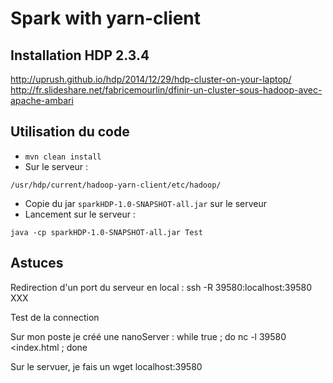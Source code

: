 # Spark with yarn-client

## Installation HDP 2.3.4

http://uprush.github.io/hdp/2014/12/29/hdp-cluster-on-your-laptop/
http://fr.slideshare.net/fabricemourlin/dfinir-un-cluster-sous-hadoop-avec-apache-ambari



## Utilisation du code

* ```mvn clean install```
* Sur le serveur  :

```/usr/hdp/current/hadoop-yarn-client/etc/hadoop/```
* Copie du jar ```sparkHDP-1.0-SNAPSHOT-all.jar``` sur le serveur
* Lancement sur le serveur :

```java -cp sparkHDP-1.0-SNAPSHOT-all.jar Test```




## Astuces


Redirection d'un port du serveur en local :
ssh -R 39580:localhost:39580 XXX

Test de la connection

Sur mon poste je créé une nanoServer :
while true ; do nc -l 39580 <index.html ; done

Sur le servuer, je fais un  wget localhost:39580
